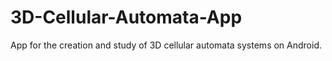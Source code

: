 # 3D-Cellular-Automata-App
App for the creation and study of 3D cellular automata systems on Android.
